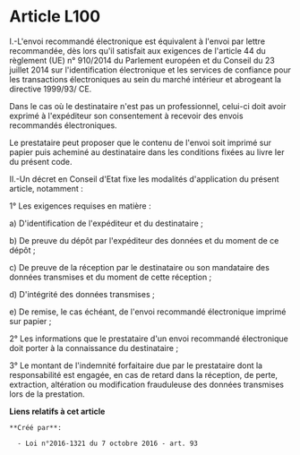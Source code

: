# Article L100

I.-L'envoi recommandé électronique est équivalent à l'envoi par lettre recommandée, dès lors qu'il satisfait aux exigences de
l'article 44 du règlement (UE) n° 910/2014 du Parlement européen et du Conseil du 23 juillet 2014 sur l'identification
électronique et les services de confiance pour les transactions électroniques au sein du marché intérieur et abrogeant la
directive 1999/93/ CE. 

Dans le cas où le destinataire n'est pas un professionnel, celui-ci doit avoir exprimé à l'expéditeur son consentement à
recevoir des envois recommandés électroniques. 

Le prestataire peut proposer que le contenu de l'envoi soit imprimé sur papier puis acheminé au destinataire dans les
conditions fixées au livre Ier du présent code. 

II.-Un décret en Conseil d'Etat fixe les modalités d'application du présent article, notamment : 

1° Les exigences requises en matière : 

a) D'identification de l'expéditeur et du destinataire ; 

b) De preuve du dépôt par l'expéditeur des données et du moment de ce dépôt ; 

c) De preuve de la réception par le destinataire ou son mandataire des données transmises et du moment de cette réception ; 

d) D'intégrité des données transmises ; 

e) De remise, le cas échéant, de l'envoi recommandé électronique imprimé sur papier ; 

2° Les informations que le prestataire d'un envoi recommandé électronique doit porter à la connaissance du destinataire ; 

3° Le montant de l'indemnité forfaitaire due par le prestataire dont la responsabilité est engagée, en cas de retard dans la
réception, de perte, extraction, altération ou modification frauduleuse des données transmises lors de la prestation.

**Liens relatifs à cet article**

	**Créé par**:

	  - Loi n°2016-1321 du 7 octobre 2016 - art. 93
